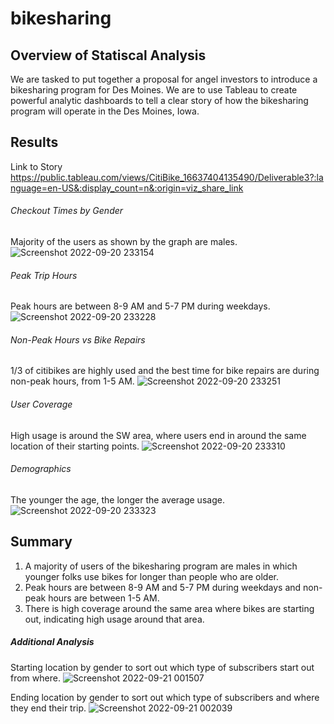# bikesharing

## Overview of Statiscal Analysis

We are tasked to put together a proposal for angel investors to introduce a bikesharing program for Des Moines. We are to use Tableau to create powerful analytic dashboards to tell a clear story of how the bikesharing program will operate in the Des Moines, Iowa. 

## Results

Link to Story
https://public.tableau.com/views/CitiBike_16637404135490/Deliverable3?:language=en-US&:display_count=n&:origin=viz_share_link

###### Checkout Times by Gender

Majority of the users as shown by the graph are males. 
![Screenshot 2022-09-20 233154](https://user-images.githubusercontent.com/107603065/191431268-8cd64888-5f5d-4f18-916a-a0ae6a0d95ad.png)


###### Peak Trip Hours

Peak hours are between 8-9 AM and 5-7 PM during weekdays. 
![Screenshot 2022-09-20 233228](https://user-images.githubusercontent.com/107603065/191431925-51002a18-db62-4daa-bc22-d5a1d853e991.png)


###### Non-Peak Hours vs Bike Repairs

1/3 of citibikes are highly used and the best time for bike repairs are during non-peak hours, from 1-5 AM.
![Screenshot 2022-09-20 233251](https://user-images.githubusercontent.com/107603065/191434253-9a7f3c0e-1fa5-4a5f-9697-18baac1d19b3.png)

###### User Coverage

High usage is around the SW area, where users end in around the same location of their starting points.
![Screenshot 2022-09-20 233310](https://user-images.githubusercontent.com/107603065/191434538-b085b24c-348b-4c9e-b59e-1803b6055dad.png)

###### Demographics 

The younger the age, the longer the average usage. 
![Screenshot 2022-09-20 233323](https://user-images.githubusercontent.com/107603065/191434986-2adaab84-fe44-443a-aba1-02c705782b1b.png)


## Summary
1) A majority of users of the bikesharing program are males in which younger folks use bikes for longer than people who are older. 
2) Peak hours are between 8-9 AM and 5-7 PM during weekdays and non-peak hours are between 1-5 AM.
3) There is high coverage around the same area where bikes are starting out, indicating high usage around that area. 

##### Additional Analysis

Starting location by gender to sort out which type of subscribers start out from where.
![Screenshot 2022-09-21 001507](https://user-images.githubusercontent.com/107603065/191439200-6762fdf7-cb83-4278-b2d6-2bfa1deb0b10.png)

Ending location by gender to sort out which type of subscribers and where they end their trip.
![Screenshot 2022-09-21 002039](https://user-images.githubusercontent.com/107603065/191440245-6dd77ec2-84b3-498c-9ecd-ec5382b8d6d1.png)

